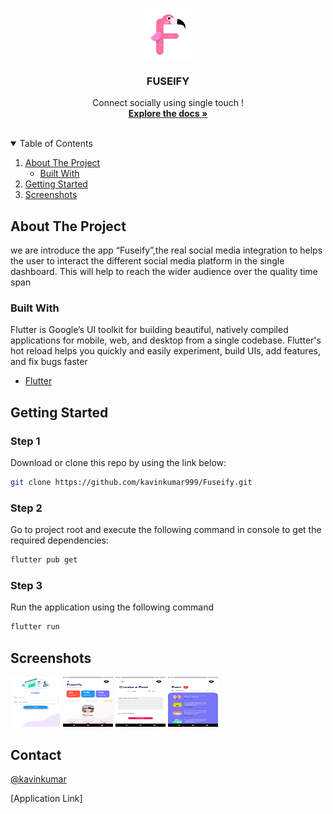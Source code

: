 <!-- app name -->
<br />
<p align="center">
  <a href="">
    <img src="fuseify.png" alt="Logo" width="80" height="80">
  </a>

  <h3 align="center">FUSEIFY</h3>

  <p align="center">
    Connect socially using single touch ! 
    <br />
    <a href=""><strong>Explore the docs »</strong></a>
    <br />
    <br />
  </p>
</p>

<details open="open">
  <summary>Table of Contents</summary>
  <ol>
    <li>
      <a href="#about-the-project">About The Project</a>
      <ul>
        <li><a href="#built-with">Built With</a></li>
      </ul>
    </li>
    <li>
      <a href="#getting-started">Getting Started</a>
    </li>
    <li><a href="#screenshots">Screenshots</a></li>
  </ol>
</details>



<!-- ABOUT THE PROJECT -->
## About The Project

we are introduce the app “Fuseify”,the real social media integration to helps the user to interact the different social media platform in the single dashboard. This will help to reach the wider audience over the quality time span

### Built With

Flutter is Google’s UI toolkit for building beautiful, natively compiled applications for mobile, web, and desktop from a single codebase. Flutter's hot reload helps you quickly and easily experiment, build UIs, add features, and fix bugs faster
* [Flutter](https://flutter.dev/)



<!-- GETTING STARTED -->
## Getting Started


### Step 1
Download or clone this repo by using the link below:
   ```sh
   git clone https://github.com/kavinkumar999/Fuseify.git
   ```
### Step 2
Go to project root and execute the following command in console to get the required dependencies:
   ```sh
   flutter pub get 
   ```
### Step 3
Run the application using the following command
   ```sh   
   flutter run
   ```


<!-- EXAMPLES -->
## Screenshots

 <img src="flutter_01.png" alt="Logo" width="80" height="80"> 
 <img src="flutter_02.png" alt="Logo" width="80" height="80"> 
 <img src="flutter_03.png" alt="Logo" width="80" height="80">
 <img src="flutter_04.png" alt="Logo" width="80" height="80">



<!-- CONTACT -->
## Contact

[@kavinkumar](https://github.com/kavinkumar999) 

[Application Link] 


